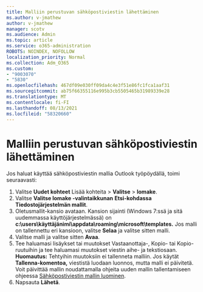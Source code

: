 ```yaml
---
title: Malliin perustuvan sähköpostiviestin lähettäminen
ms.author: v-jmathew
author: v-jmathew
manager: scotv
ms.audience: Admin
ms.topic: article
ms.service: o365-administration
ROBOTS: NOINDEX, NOFOLLOW
localization_priority: Normal
ms.collection: Adm_O365
ms.custom:
- "9003070"
- "5830"
ms.openlocfilehash: 467df09e030ff09da4c4e3f51e86fc1fca1aaf31
ms.sourcegitcommit: ab75f66355116e995b3cb5505465b31989339e28
ms.translationtype: MT
ms.contentlocale: fi-FI
ms.lasthandoff: 08/13/2021
ms.locfileid: "58320660"
---
```

# <a name="send-an-email-message-based-on-a-template"></a>Malliin perustuvan sähköpostiviestin lähettäminen

Jos haluat käyttää sähköpostiviestin mallia Outlook työpöydällä, toimi seuraavasti:

1. Valitse **Uudet kohteet** Lisää kohteita  >  **Valitse**  >  **lomake**.
2. Valitse **Valitse lomake -valintaikkunan** **Etsi-kohdassa** **Tiedostojärjestelmän mallit**.
3. Oletusmallit-kansio avataan. Kansion sijainti (Windows 7:ssä ja sitä uudemmassa käyttöjärjestelmässä) on **c:\users\käyttäjänimi\appdata\roaming\microsoft\templates.** Jos malli on tallennettu eri kansioon, valitse **Selaa** ja valitse sitten malli.
4. Valitse malli ja valitse sitten **Avaa**.
5. Tee haluamasi lisäykset tai muutokset Vastaanottaja-,  Kopio-  tai Kopio-ruutuihin ja tee haluamasi muutokset viestin aihe- ja tekstiosaan.
    **Huomautus:** Tehtyihin muutoksiin ei tallenneta malliin. Jos käytät **Tallenna-komentoa,** viestistä luodaan luonnos, mutta malli ei päivitetä. Voit päivittää mallin noudattamalla ohjeita uuden mallin tallentamiseen ohjeessa [Sähköpostiviestin mallin luominen](https://support.microsoft.com/office/create-an-email-message-template-43ec7142-4dd0-4351-8727-bd0977b6b2d1).
6. Napsauta **Lähetä**.
